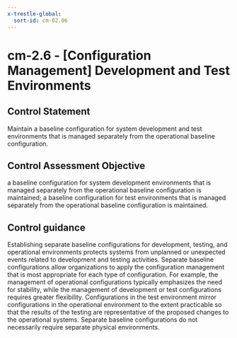 ```yaml
---
x-trestle-global:
  sort-id: cm-02.06
---
```


# cm-2.6 - \[Configuration Management\] Development and Test Environments

## Control Statement

Maintain a baseline configuration for system development and test environments that is managed separately from the operational baseline configuration.

## Control Assessment Objective

a baseline configuration for system development environments that is managed separately from the operational baseline configuration is maintained;
a baseline configuration for test environments that is managed separately from the operational baseline configuration is maintained.

## Control guidance

Establishing separate baseline configurations for development, testing, and operational environments protects systems from unplanned or unexpected events related to development and testing activities. Separate baseline configurations allow organizations to apply the configuration management that is most appropriate for each type of configuration. For example, the management of operational configurations typically emphasizes the need for stability, while the management of development or test configurations requires greater flexibility. Configurations in the test environment mirror configurations in the operational environment to the extent practicable so that the results of the testing are representative of the proposed changes to the operational systems. Separate baseline configurations do not necessarily require separate physical environments.
